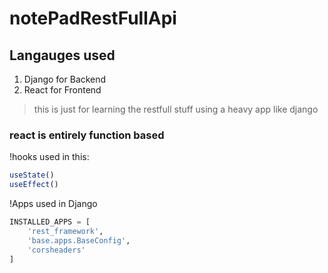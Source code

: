 # notePadRestFullApi

## Langauges used
1. Django for Backend 
2. React for Frontend

>this is just for learning the restfull stuff using a heavy app like django

### react is entirely function based
!hooks used in this:
```js
useState()
useEffect()
```
!Apps used in Django
```python
INSTALLED_APPS = [
    'rest_framework',
    'base.apps.BaseConfig',
    'corsheaders'
]
```